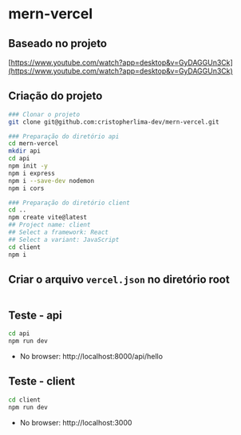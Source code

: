 # mern-vercel

## Baseado no projeto

[https://www.youtube.com/watch?app=desktop&v=GyDAGGUn3Ck](https://www.youtube.com/watch?app=desktop&v=GyDAGGUn3Ck)

## Criação do projeto

```bash
### Clonar o projeto
git clone git@github.com:cristopherlima-dev/mern-vercel.git

### Preparação do diretório api
cd mern-vercel
mkdir api
cd api
npm init -y
npm i express
npm i --save-dev nodemon
npm i cors

### Preparação do diretório client
cd ..
npm create vite@latest
## Project name: client
## Select a framework: React
## Select a variant: JavaScript
cd client
npm i
```

## Criar o arquivo `vercel.json` no diretório root

```json

```

## Teste - api

```bash
cd api
npm run dev
```

- No browser: http://localhost:8000/api/hello

## Teste - client

```bash
cd client
npm run dev
```

- No browser: http://localhost:3000
